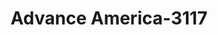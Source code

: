 ---
f_zip-code: 74015
f_state-code: OK
title: Advance America-3117
f_phone: 918-266-7100
f_city-only: Catoosa
f_address: Po Box 415 Catoosa
f_location-unique-id: '3117'
slug: advance-america-3117
updated-on: '2024-05-30T13:46:58.046Z'
created-on: '2024-05-30T13:36:59.803Z'
published-on: '2024-05-30T13:54:32.469Z'
f_city-state: cms/city/catoosa-ok.md
f_company: cms/company/advance-america.md
f_state: cms/state/oklahoma.md
layout: '[payday-loan].html'
tags: payday-loan
---